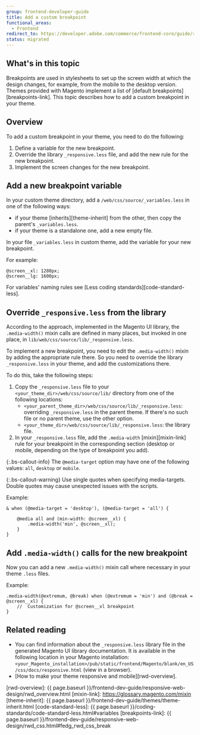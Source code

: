 ```yaml
---
group: frontend-developer-guide
title: Add a custom breakpoint
functional_areas:
  - Frontend
redirect_to: https://developer.adobe.com/commerce/frontend-core/guide/responsive-design/breakpoints/
status: migrated
---
```


## What's in this topic

Breakpoints are used in stylesheets to set up the screen width at which the design changes, for example, from the mobile to the desktop version. Themes provided with Magento implement a list of [default breakpoints][breakpoints-link]. This topic describes how to add a custom breakpoint in your theme.

## Overview

To add a custom breakpoint in your theme, you need to do the following:

1. Define a variable for the new breakpoint.
1. Override the library `_responsive.less` file, and add the new rule for the new breakpoint.
1. Implement the screen changes for the new breakpoint.

## Add a new breakpoint variable

In your custom theme directory, add a `/web/css/source/_variables.less` in one of the following ways:

-  if your theme [inherits][theme-inherit] from the other, then copy the parent's `_variables.less`.
-  if your theme is a standalone one, add a new empty file.

In your file `_variables.less` in custom theme, add the variable for your new breakpoint.

For example:

```less
@screen__xl: 1280px;
@screen__lg: 1600px;
```

For variables' naming rules see [Less coding standards][code-standard-less].

## Override `_responsive.less` from the library

According to the approach, implemented in the Magento UI library, the `.media-width()` mixin calls are defined in many places, but invoked in one place, in `lib/web/css/source/lib/_responsive.less`.

To implement a new breakpoint, you need to edit the `.media-width()` mixin by adding the appropriate rule there. So you need to override the library `_responsive.less` in your theme, and add the customizations there.

To do this, take the following steps:

1. Copy the `_responsive.less` file to your `<your_theme_dir>/web/css/source/lib/` directory from one of the following locations:
   -  `<your_parent_theme_dir>/web/css/source/lib/_responsive.less`: overriding `_responsive.less` in the parent theme. If there's no such file or no parent theme, use the other option.
   -  `<your_theme_dir>/web/css/source/lib/_responsive.less`: the library file.
1. In your `_responsive.less` file, add the `.media-width` [mixin][mixin-link] rule for your breakpoint in the corresponding section (desktop or mobile, depending on the type of breakpoint you add).

{:.bs-callout-info}
The `@media-target` option may have one of the following values: `all`, `desktop` or `mobile`.

{:.bs-callout-warning}
Use single quotes when specifying media-targets. Double quotes may cause unexpected issues with the scripts.

Example:

```less
& when (@media-target = 'desktop'), (@media-target = 'all') {

    @media all and (min-width: @screen__xl) {
        .media-width('min', @screen__xl);
    }
}
```

## Add `.media-width()` calls for the new breakpoint

Now you can add a new `.media-width()` mixin call where necessary in your theme `.less` files.

Example:

```less
.media-width(@extremum, @break) when (@extremum = 'min') and (@break = @screen__xl) {
    //  Customization for @screen__xl breakpoint
}
```

## Related reading

-  You can find information about the `_responsive.less` library file in the generated Magento UI library documentation. It is available in the following location in your Magento installation: `<your_Magento_installation>/pub/static/frontend/Magento/blank/en_US/css/docs/responsive.html` (view in a browser).
-  [How to make your theme responsive and mobile][rwd-overview].

<!-- Link definitions -->
[rwd-overview]: {{ page.baseurl }}/frontend-dev-guide/responsive-web-design/rwd_overview.html
[mixin-link]: https://glossary.magento.com/mixin
[theme-inherit]: {{ page.baseurl }}/frontend-dev-guide/themes/theme-inherit.html
[code-standard-less]: {{ page.baseurl }}/coding-standards/code-standard-less.html#variables
[breakpoints-link]: {{ page.baseurl }}/frontend-dev-guide/responsive-web-design/rwd_css.html#fedg_rwd_css_break

